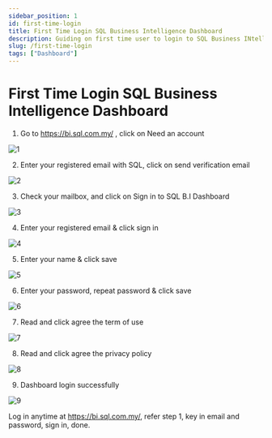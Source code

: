 ```yaml
---
sidebar_position: 1
id: first-time-login
title: First Time Login SQL Business Intelligence Dashboard
description: Guiding on first time user to login to SQL Business INtelligence Dashboard
slug: /first-time-login
tags: ["Dashboard"]
---
```


# First Time Login SQL Business Intelligence Dashboard

1. Go to https://bi.sql.com.my/ , click on Need an account

![1](/img/dashboard/first-time-login/1.png)

2. Enter your registered email with SQL, click on send verification email

![2](/img/dashboard/first-time-login/2.png)

3. Check your mailbox, and click on Sign in to SQL B.I Dashboard 

![3](/img/dashboard/first-time-login/3.png)

4. Enter your registered email & click sign in

![4](/img/dashboard/first-time-login/4.png)

5. Enter your name & click save 

![5](/img/dashboard/first-time-login/5.png)

6. Enter your password, repeat password & click save

![6](/img/dashboard/first-time-login/6.png)

7. Read and click agree the term of use

![7](/img/dashboard/first-time-login/7.png)

8. Read and click agree the privacy policy

![8](/img/dashboard/first-time-login/8.png)

9. Dashboard login successfully 
 
![9](/img/dashboard/first-time-login/9.png)

Log in anytime at https://bi.sql.com.my/, refer step 1, key in email and password, sign in, done.